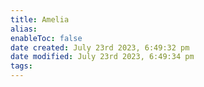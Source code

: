 ```yaml
---
title: Amelia
alias: 
enableToc: false
date created: July 23rd 2023, 6:49:32 pm
date modified: July 23rd 2023, 6:49:34 pm
tags: 
---
```


